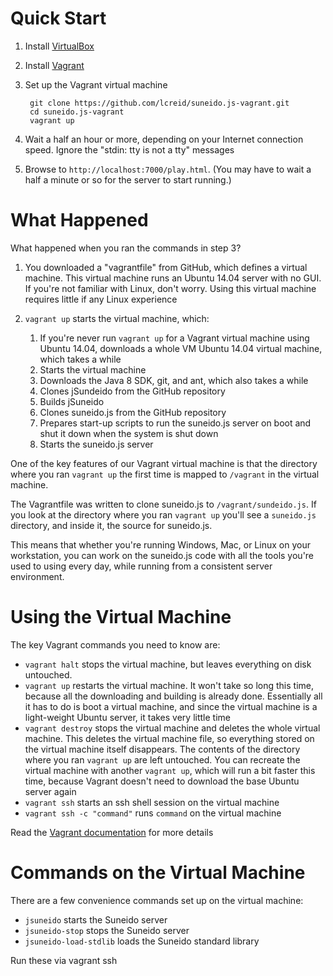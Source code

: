 # Quick Start

1. Install [VirtualBox](http://www.virtualbox.org/)
2. Install [Vagrant](https://docs.vagrantup.com/v2/installation/)
3. Set up the Vagrant virtual machine

        git clone https://github.com/lcreid/suneido.js-vagrant.git
        cd suneido.js-vagrant
        vagrant up

4. Wait a half an hour or more, depending on your Internet connection speed. Ignore the "stdin: tty is not a tty" messages
5. Browse to `http://localhost:7000/play.html`. (You may have to wait a half a minute or so for the server to start running.)

# What Happened

What happened when you ran the commands in step 3?

1. You downloaded a "vagrantfile" from GitHub, which defines a virtual machine. This virtual machine runs an Ubuntu 14.04 server with no GUI. If you're not familiar with Linux, don't worry. Using this virtual machine requires little if any Linux experience
2. `vagrant up` starts the virtual machine, which:

    1. If you're never run `vagrant up` for a Vagrant virtual machine using Ubuntu 14.04, downloads a whole VM Ubuntu 14.04 virtual machine, which takes a while
    2. Starts the virtual machine
    3. Downloads the Java 8 SDK, git, and ant, which also takes a while
    4. Clones jSundeido from the GitHub repository
    5. Builds jSuneido
    6. Clones suneido.js from the GitHub repository
    7. Prepares start-up scripts to run the suneido.js server on boot and shut it down when the system is shut down
    8. Starts the suneido.js server


One of the key features of our Vagrant virtual machine is that the directory where you ran `vagrant up` the first time is mapped to `/vagrant` in the virtual machine.

The Vagrantfile was written to clone suneido.js to `/vagrant/sundeido.js`. If you look at the directory where you ran `vagrant up` you'll see a `suneido.js` directory, and inside it, the source for suneido.js.

This means that whether you're running Windows, Mac, or Linux on your workstation, you can work on the suneido.js code with all the tools you're used to using every day, while running from a consistent server environment.

# Using the Virtual Machine

The key Vagrant commands you need to know are:

* `vagrant halt` stops the virtual machine, but leaves everything on disk untouched.
* `vagrant up` restarts the virtual machine. It won't take so long this time, because all the downloading and building is already done. Essentially all it has to do is boot a virtual machine, and since the virtual machine is a light-weight Ubuntu server, it takes very little time
* `vagrant destroy` stops the virtual machine and deletes the whole virtual machine. This deletes the virtual machine file, so everything stored on the virtual machine itself disappears. The contents of the directory where you ran `vagrant up` are left untouched. You can recreate the virtual machine with another `vagrant up`, which will run a bit faster this time, because Vagrant doesn't need to download the base Ubuntu server again
* `vagrant ssh` starts an ssh shell session on the virtual machine
* `vagrant ssh -c "command"` runs `command` on the virtual machine

Read the [Vagrant documentation](https://docs.vagrantup.com/v2/) for more details

# Commands on the Virtual Machine

There are a few convenience commands set up on the virtual machine:

* `jsuneido` starts the Suneido server
* `jsuneido-stop` stops the Suneido server
* `jsuneido-load-stdlib` loads the Suneido standard library

Run these via vagrant ssh

